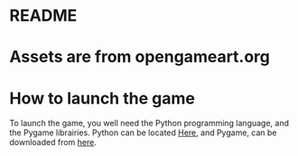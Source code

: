 # README

# Assets are from opengameart.org

# How to launch the game
To launch the game, you well need the Python programming language, and the Pygame librairies. Python can be located 
[Here](https://www.python.org/downloads/release/python-2712/), and Pygame, can be downloaded from [here](http://www.pygame.org/download.shtml). 

